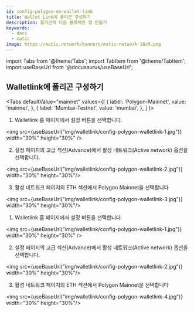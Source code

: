 ```yaml
---
id: config-polygon-on-wallet-link
title: Wallet Link에 폴리곤 구성하기
description: 폴리곤에 다음 블록체인 앱 만들기
keywords:
  - docs
  - matic
image: https://matic.network/banners/matic-network-16x9.png
---
```

import Tabs from '@theme/Tabs';
import TabItem from '@theme/TabItem';
import useBaseUrl from '@docusaurus/useBaseUrl';

## Walletlink에 폴리곤 구성하기

<Tabs
  defaultValue="mainnet"
  values={[
    { label: 'Polygon-Mainnet', value: 'mainnet', },
 { label: 'Mumbai-Testnet', value: 'mumbai', },
 ]
}>

<TabItem value="mainnet">

1. Walletlink 홈 페이지에서 설정 버튼을 선택합니다. 

<img src={useBaseUrl("img/walletlink/config-polygon-walletlink-1.jpg")} width="30%" height="30%" />

2. 설정 페이지의 고급 섹션(Advance)에서 활성 네트워크(Active network) 옵션을 선택합니다. 

<img src={useBaseUrl("img/walletlink/config-polygon-walletlink-2.jpg")} width="30%" height="30%"/>

3. 활성 네트워크 페이지의 ETH 섹션에서 Polygon Mainnet을 선택합니다

<img src={useBaseUrl("img/walletlink/config-polygon-walletlink-3.jpg")} width="30%" height="30%"/>

</TabItem>

<TabItem value="mumbai">

1. Walletlink 홈 페이지에서 설정 버튼을 선택합니다. 

<img src={useBaseUrl("img/walletlink/config-polygon-walletlink-1.jpg")} width="30%" height="30%" />

2. 설정 페이지의 고급 섹션(Advance)에서 활성 네트워크(Active network) 옵션을 선택합니다. 

<img src={useBaseUrl("img/walletlink/config-polygon-walletlink-2.jpg")} width="30%" height="30%"/>

3. 활성 네트워크 페이지의 ETH 섹션에서 Polygon Mainnet을 선택합니다

<img src={useBaseUrl("img/walletlink/config-polygon-walletlink-4.jpg")} width="30%" height="30%"/>
</TabItem>


</Tabs>